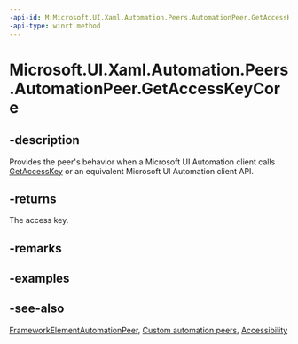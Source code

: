 ```yaml
---
-api-id: M:Microsoft.UI.Xaml.Automation.Peers.AutomationPeer.GetAccessKeyCore
-api-type: winrt method
---
```


<!-- Method syntax
virtual protected string GetAccessKeyCore()
-->

# Microsoft.UI.Xaml.Automation.Peers.AutomationPeer.GetAccessKeyCore

## -description
Provides the peer's behavior when a Microsoft UI Automation client calls [GetAccessKey](automationpeer_getaccesskey_372284052.md) or an equivalent Microsoft UI Automation client API.

## -returns
The access key.

## -remarks

## -examples

## -see-also
[FrameworkElementAutomationPeer](frameworkelementautomationpeer.md), [Custom automation peers](/windows/uwp/accessibility/custom-automation-peers), [Accessibility](/windows/uwp/accessibility/accessibility)
